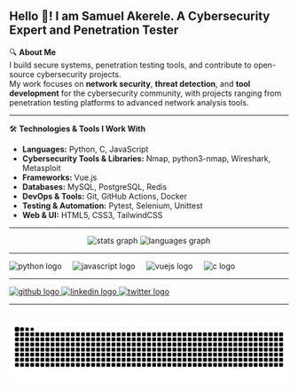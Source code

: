 <h2 align="left">Hello 👋! I am Samuel Akerele. A Cybersecurity Expert and Penetration Tester</h2>

🔍 **About Me**  
I build secure systems, penetration testing tools, and contribute to open-source cybersecurity projects.  
My work focuses on **network security**, **threat detection**, and **tool development** for the cybersecurity community, with projects ranging from penetration testing platforms to advanced network analysis tools.

---

🛠 **Technologies & Tools I Work With**  
- **Languages:** Python, C, JavaScript  
- **Cybersecurity Tools & Libraries:** Nmap, python3-nmap, Wireshark, Metasploit  
- **Frameworks:** Vue.js  
- **Databases:** MySQL, PostgreSQL, Redis  
- **DevOps & Tools:** Git, GitHub Actions, Docker  
- **Testing & Automation:** Pytest, Selenium, Unittest  
- **Web & UI:** HTML5, CSS3, TailwindCSS  

---

<div align="center">
  <img src="https://github-readme-stats.vercel.app/api?username=Akindotcome&hide_title=false&hide_rank=false&show_icons=true&include_all_commits=true&count_private=true&disable_animations=false&theme=dracula&locale=en&hide_border=false" height="150" alt="stats graph"  />
  <img src="https://github-readme-stats.vercel.app/api/top-langs?username=Akindotcome&locale=en&hide_title=false&layout=compact&card_width=320&langs_count=5&theme=dracula&hide_border=false" height="150" alt="languages graph"  />
</div>

---

<div align="left">
  <img src="https://cdn.jsdelivr.net/gh/devicons/devicon/icons/python/python-original.svg" height="30" alt="python logo"  />
  <img width="12" />
  <img src="https://cdn.jsdelivr.net/gh/devicons/devicon/icons/javascript/javascript-original.svg" height="30" alt="javascript logo"  />
  <img width="12" />
  <img src="https://cdn.jsdelivr.net/gh/devicons/devicon/icons/vuejs/vuejs-original.svg" height="30" alt="vuejs logo"  />
  <img width="12" />
  <img src="https://cdn.jsdelivr.net/gh/devicons/devicon/icons/c/c-original.svg" height="30" alt="c logo"  />
</div>

---

<div align="left">
  <a href="https://github.com/Akindotcome" target="_blank">
    <img src="https://img.shields.io/static/v1?message=GitHub&logo=github&label=&color=181717&logoColor=white&labelColor=&style=for-the-badge" height="35" alt="github logo"  />
  </a>
  <a href="https://www.linkedin.com/in/samuel-akerele-43949082/" target="_blank">
    <img src="https://img.shields.io/static/v1?message=LinkedIn&logo=linkedin&label=&color=0077B5&logoColor=white&labelColor=&style=for-the-badge" height="35" alt="linkedin logo"  />
  </a>
  <a href="#" target="_blank">
    <img src="https://img.shields.io/static/v1?message=Twitter&logo=twitter&label=&color=1DA1F2&logoColor=white&labelColor=&style=for-the-badge" height="35" alt="twitter logo"  />
  </a>
</div>

---

<br clear="both">

<img src="https://raw.githubusercontent.com/Akindotcome/Akindotcome/output/snake.svg" alt="Snake animation" />

